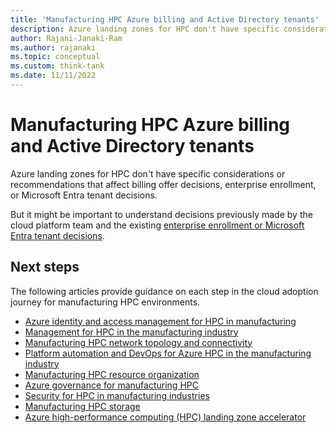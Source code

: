 ```yaml
---
title: 'Manufacturing HPC Azure billing and Active Directory tenants'
description: Azure landing zones for HPC don't have specific considerations or recommendations that affect billing offer decisions, enterprise enrollment, or Active Directory tenant decisions.
author: Rajani-Janaki-Ram
ms.author: rajanaki
ms.topic: conceptual
ms.custom: think-tank
ms.date: 11/11/2022
---
```


# Manufacturing HPC Azure billing and Active Directory tenants

Azure landing zones for HPC don't have specific considerations or recommendations that affect billing offer decisions, enterprise enrollment, or Microsoft Entra tenant decisions.

But it might be important to understand decisions previously made by the cloud platform team and the existing [enterprise enrollment or Microsoft Entra tenant decisions](../../../ready/landing-zone/design-area/azure-billing-microsoft-entra-tenant.md).

## Next steps

The following articles provide guidance on each step in the cloud adoption journey for manufacturing HPC environments.

- [Azure identity and access management for HPC in manufacturing](./identity-access-management.md)
- [Management for HPC in the manufacturing industry](./management.md)
- [Manufacturing HPC network topology and connectivity](./network-topology-connectivity.md)
- [Platform automation and DevOps for Azure HPC in the manufacturing industry](./platform-automation-devops.md)
- [Manufacturing HPC resource organization](./resource-organization.md)
- [Azure governance for manufacturing HPC](./security-governance-compliance.md)
- [Security for HPC in manufacturing industries](./security.md)
- [Manufacturing HPC storage](./storage.md)
- [Azure high-performance computing (HPC) landing zone accelerator](../azure-hpc-landing-zone-accelerator.md)
